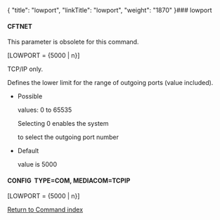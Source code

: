 {
    "title": "lowport",
    "linkTitle": "lowport",
    "weight": "1870"
}### <span id="lowport"></span>lowport

#### CFTNET

This parameter is obsolete for this command.

\[LOWPORT = {5000 | n}\]

TCP/IP only.

Defines the lower limit for the range of outgoing ports (value included).

-   Possible
    values: 0 to 65535  
    Selecting 0 enables the system
    to select the outgoing port number
-   Default
    value is 5000

#### CONFIG  TYPE=COM, MEDIACOM=TCPIP

\[LOWPORT = {5000 | n}\]

[Return to Command index](../../)
